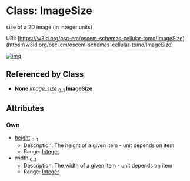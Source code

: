 
# Class: ImageSize

size of a 2D image (in integer units)

URI: [https://w3id.org/osc-em/oscem-schemas-cellular-tomo/ImageSize](https://w3id.org/osc-em/oscem-schemas-cellular-tomo/ImageSize)


[![img](https://yuml.me/diagram/nofunky;dir:TB/class/[Acquisition]++-%20image_size%200..1>[ImageSize&#124;height:integer%20%3F;width:integer%20%3F],[Acquisition])](https://yuml.me/diagram/nofunky;dir:TB/class/[Acquisition]++-%20image_size%200..1>[ImageSize&#124;height:integer%20%3F;width:integer%20%3F],[Acquisition])

## Referenced by Class

 *  **None** *[image_size](image_size.md)*  <sub>0..1</sub>  **[ImageSize](ImageSize.md)**

## Attributes


### Own

 * [height](height.md)  <sub>0..1</sub>
     * Description: The height of a given item - unit depends on item
     * Range: [Integer](types/Integer.md)
 * [width](width.md)  <sub>0..1</sub>
     * Description: The width of a given item - unit depends on item
     * Range: [Integer](types/Integer.md)
